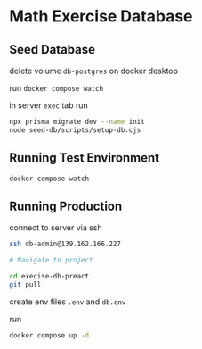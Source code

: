 # Math Exercise Database

## Seed Database

delete volume `db-postgres` on docker desktop

run `docker compose watch`

in server `exec` tab run
```bash
npx prisma migrate dev --name init
node seed-db/scripts/setup-db.cjs 
```

## Running Test Environment

```bash
docker compose watch
```


## Running Production

connect to server via ssh

```bash
ssh db-admin@139.162.166.227

# Navigate to project

cd execise-db-preact
git pull
```

create env files `.env` and `db.env`

run 

```bash
docker compose up -d
```
